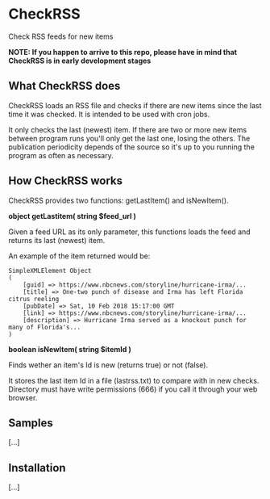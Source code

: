 # CheckRSS

Check RSS feeds for new items

**NOTE: If you happen to arrive to this repo, please have in mind that CheckRSS is in early development stages**

## What CheckRSS does

CheckRSS loads an RSS file and checks if there are new items since the last time it was checked. It is intended to be used with cron jobs.

It only checks the last (newest) item. If there are two or more new items between program runs you'll only get the last one, losing the others. The publication periodicity depends of the source so it's up to you running the program as often as necessary.


## How CheckRSS works

CheckRSS provides two functions: getLastItem() and isNewItem().

**object getLastitem( string $feed_url )**

Given a feed URL as its only parameter, this functions loads the feed and returns its last (newest) item.

An example of the item returned would be:

```
SimpleXMLElement Object
(
    [guid] => https://www.nbcnews.com/storyline/hurricane-irma/...
    [title] => One-two punch of disease and Irma has left Florida citrus reeling
    [pubDate] => Sat, 10 Feb 2018 15:17:00 GMT
    [link] => https://www.nbcnews.com/storyline/hurricane-irma/...
    [description] => Hurricane Irma served as a knockout punch for many of Florida's...
)
```

**boolean isNewItem( string $itemId )**

Finds wether an item's Id is new (returns true) or not (false).

It stores the last item Id in a file (lastrss.txt) to compare with in new checks. Directory must have write permissions (666) if you call it through your web browser.

## Samples

[...]

## Installation

[...]